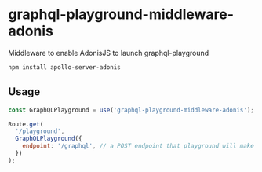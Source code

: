 # graphql-playground-middleware-adonis

Middleware to enable AdonisJS to launch graphql-playground

```sh
npm install apollo-server-adonis
```

## Usage

```js
const GraphQLPlayground = use('graphql-playground-middleware-adonis');

Route.get(
  '/playground',
  GraphQLPlayground({
    endpoint: '/graphql', // a POST endpoint that playground will make the actual requests to
  })
);
```
